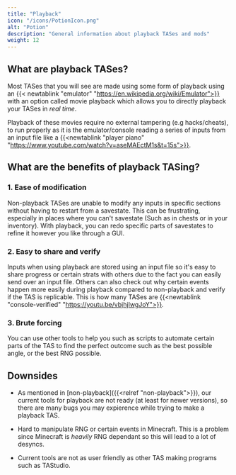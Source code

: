 ```yaml
---
title: "Playback"
icon: "/icons/PotionIcon.png"
alt: "Potion"
description: "General information about playback TASes and mods"
weight: 12
---
```


## What are playback TASes?

Most TASes that you will see are made using some form of playback using an {{< newtablink "emulator" "https://en.wikipedia.org/wiki/Emulator">}} with an option called movie playback which allows you to directly playback your TASes in _real time_.

Playback of these movies require no external tampering (e.g hacks/cheats), to run properly as it is the emulator/console reading a series of inputs from an input file like a {{<newtablink "player piano" "https://www.youtube.com/watch?v=aseMAEctM1s&t=15s">}}.

## What are the benefits of playback TASing?

### 1. Ease of modification

Non-playback TASes are unable to modify any inputs in specific sections without having to restart from a savestate. This can be frustrating, especially in places where you can't savestate (Such as in chests or in your inventory). With playback, you can redo specific parts of savestates to refine it however you like through a GUI.

### 2. Easy to share and verify

Inputs when using playback are stored using an input file so it's easy to share progress or certain strats with others due to the fact you can easily send over an input file. Others can also check out why certain events happen more easily during playback compared to non-playback and verify if the TAS is replicable. This is how many TASes are {{<newtablink "console-verified" "https://youtu.be/vbjhjIwgJoY">}}.

### 3. Brute forcing

You can use other tools to help you such as scripts to automate certain parts of the TAS to find the perfect outcome such as the best possible angle, or the best RNG possible.


## Downsides

*   As mentioned in [non-playback]({{<relref "non-playback">}}), our current tools for playback are not ready (at least for newer versions), so there are many bugs you may expierence while trying to make a playback TAS.

*   Hard to manipulate RNG or certain events in Minecraft. This is a problem since Minecraft is *heavily* RNG dependant so this will lead to a lot of desyncs.

*   Current tools are not as user friendly as other TAS making programs such as TAStudio.
